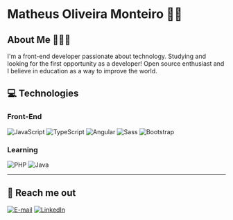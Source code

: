 # Matheus Oliveira Monteiro 👋🏻

## About Me 👨🏻‍💻
I'm a front-end developer passionate about technology. Studying and looking for the first opportunity as a developer!
Open source enthusiast and I believe in education as a way to improve the world.

## 💻 Technologies

<h3>Front-End</h3>

![JavaScript](https://img.shields.io/badge/JavaScript-000?style=for-the-badge&logo=javascript&logoColor=F0DB4F)
![TypeScript](https://img.shields.io/badge/TypeScript-000?style=for-the-badge&logo=typescript&logoColor=0177C1)
![Angular](https://img.shields.io/badge/Angular-000?style=for-the-badge&logo=angular&logoColor=FF0000)
![Sass](https://img.shields.io/badge/SASS-000?style=for-the-badge&logo=sass&logoColor=CD6799)
![Bootstrap](https://img.shields.io/badge/bootstrap-000?style=for-the-badge&logo=bootstrap&logoColor=553C7B)

<h3>Learning</h3>

![PHP](https://img.shields.io/badge/php-000?style=for-the-badge&logo=php&logoColor=6C78AF)
![Java](https://img.shields.io/badge/java-000?style=for-the-badge&logo=java&logoColor=6C78AF)

<hr>

## 💬 Reach me out

[![E-mail](https://img.shields.io/badge/-Email-000?style=for-the-badge&logo=microsoft-outlook&logoColor=E94D5F)](mailto:matheus7227@gmail.com)
[![LinkedIn](https://img.shields.io/badge/-LinkedIn-000?style=for-the-badge&logo=linkedin&logoColor=30A3DC)](https://www.linkedin.com/in/matheus-oliveira-monteiro-3a5b8925a/)



